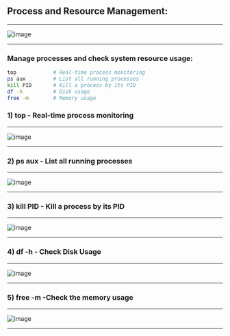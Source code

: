## Process and Resource Management:
---
![image](https://github.com/user-attachments/assets/8b955a70-887a-4647-9925-74a93243e2a4)

---

### Manage processes and check system resource usage:
```bash
top            # Real-time process monitoring
ps aux         # List all running processes
kill PID       # Kill a process by its PID
df -h          # Disk usage
free -m        # Memory usage
```

### 1) top - Real-time process monitoring
---
![image](https://github.com/user-attachments/assets/d07873f0-fbf5-4671-8b80-034fe5c7debe)

---

### 2) ps aux - List all running processes
---
![image](https://github.com/user-attachments/assets/3a427bf9-b100-470a-bfc2-5ede47419063)

---

### 3) kill PID - Kill a process by its PID
---
![image](https://github.com/user-attachments/assets/cc291cbc-6a45-43c2-a18d-de5909886756)

---

### 4) df -h    - Check Disk Usage
---
![image](https://github.com/user-attachments/assets/4fd4efb0-3007-4247-9918-bf5888e6b763)

---

### 5) free -m  -Check the memory usage
---
![image](https://github.com/user-attachments/assets/ef5fa9cd-6432-480a-8072-21aae144dadc)

---
